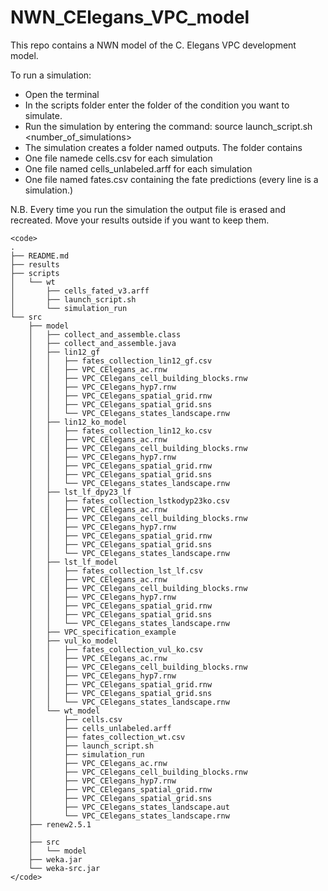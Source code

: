 # NWN_CElegans_VPC_model
This repo contains a NWN model of the C. Elegans VPC development model.



To run a simulation:
- Open the terminal
- In the scripts folder enter the folder of the condition you want to simulate.
- Run the simulation by entering the command: source launch_script.sh <number_of_simulations>
- The simulation creates a folder named outputs. The folder contains
- One file namede cells<number>.csv for each simulation
- One file named cells_unlabeled<number>.arff for each simulation 
- One file named fates.csv containing the fate predictions (every line is a simulation.)

N.B. Every time you run the simulation the output file is erased and recreated. Move your results outside if you want to keep them.

~~~~
<code>
.
├── README.md
├── results
├── scripts
│   └── wt
│       ├── cells_fated_v3.arff
│       ├── launch_script.sh
│       └── simulation_run
└── src
    ├── model
    │   ├── collect_and_assemble.class
    │   ├── collect_and_assemble.java
    │   ├── lin12_gf
    │   │   ├── fates_collection_lin12_gf.csv
    │   │   ├── VPC_CElegans_ac.rnw
    │   │   ├── VPC_CElegans_cell_building_blocks.rnw
    │   │   ├── VPC_CElegans_hyp7.rnw
    │   │   ├── VPC_CElegans_spatial_grid.rnw
    │   │   ├── VPC_CElegans_spatial_grid.sns
    │   │   └── VPC_CElegans_states_landscape.rnw
    │   ├── lin12_ko_model
    │   │   ├── fates_collection_lin12_ko.csv
    │   │   ├── VPC_CElegans_ac.rnw
    │   │   ├── VPC_CElegans_cell_building_blocks.rnw
    │   │   ├── VPC_CElegans_hyp7.rnw
    │   │   ├── VPC_CElegans_spatial_grid.rnw
    │   │   ├── VPC_CElegans_spatial_grid.sns
    │   │   └── VPC_CElegans_states_landscape.rnw
    │   ├── lst_lf_dpy23_lf
    │   │   ├── fates_collection_lstkodyp23ko.csv
    │   │   ├── VPC_CElegans_ac.rnw
    │   │   ├── VPC_CElegans_cell_building_blocks.rnw
    │   │   ├── VPC_CElegans_hyp7.rnw
    │   │   ├── VPC_CElegans_spatial_grid.rnw
    │   │   ├── VPC_CElegans_spatial_grid.sns
    │   │   └── VPC_CElegans_states_landscape.rnw
    │   ├── lst_lf_model
    │   │   ├── fates_collection_lst_lf.csv
    │   │   ├── VPC_CElegans_ac.rnw
    │   │   ├── VPC_CElegans_cell_building_blocks.rnw
    │   │   ├── VPC_CElegans_hyp7.rnw
    │   │   ├── VPC_CElegans_spatial_grid.rnw
    │   │   ├── VPC_CElegans_spatial_grid.sns
    │   │   └── VPC_CElegans_states_landscape.rnw
    │   ├── VPC_specification_example
    │   ├── vul_ko_model
    │   │   ├── fates_collection_vul_ko.csv
    │   │   ├── VPC_CElegans_ac.rnw
    │   │   ├── VPC_CElegans_cell_building_blocks.rnw
    │   │   ├── VPC_CElegans_hyp7.rnw
    │   │   ├── VPC_CElegans_spatial_grid.rnw
    │   │   ├── VPC_CElegans_spatial_grid.sns
    │   │   └── VPC_CElegans_states_landscape.rnw
    │   └── wt_model
    │       ├── cells.csv
    │       ├── cells_unlabeled.arff
    │       ├── fates_collection_wt.csv
    │       ├── launch_script.sh
    │       ├── simulation_run
    │       ├── VPC_CElegans_ac.rnw
    │       ├── VPC_CElegans_cell_building_blocks.rnw
    │       ├── VPC_CElegans_hyp7.rnw
    │       ├── VPC_CElegans_spatial_grid.rnw
    │       ├── VPC_CElegans_spatial_grid.sns
    │       ├── VPC_CElegans_states_landscape.aut
    │       └── VPC_CElegans_states_landscape.rnw
    ├── renew2.5.1
    │ 
    ├── src
    │   └── model
    ├── weka.jar
    └── weka-src.jar
</code>
~~~~~

